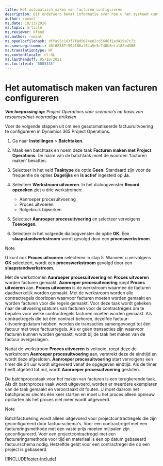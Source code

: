 ```yaml
---
title: Het automatisch maken van facturen configureren
description: Dit onderwerp bevat informatie over hoe u het systeem kunt configureren om automatisch facturen te genereren.
author: rumant
ms.date: 10/13/2020
ms.topic: article
ms.reviewer: kfend
ms.author: rumant
ms.openlocfilehash: dffa95c163f7f8d5074e02cd56d6f1ed429a7c72
ms.sourcegitcommit: 40f68387f594180af64a5e5c748b6efa188bd300
ms.translationtype: HT
ms.contentlocale: nl-NL
ms.lasthandoff: 05/10/2021
ms.locfileid: "6005335"
---
```

# <a name="configure-automatic-invoice-creation"></a>Het automatisch maken van facturen configureren

_**Van toepassing op:** Project Operations voor scenario's op basis van resources/niet-voorradige artikelen_


Voer de volgende stappen uit om een geautomatiseerde factuuruitvoering te configureren in Dynamics 365 Project Operations.

1. Ga naar **Instellingen** > **Batchtaken**.
2. Maak een batchtaak en noem deze taak **Facturen maken met Project Operations**. De naam van de batchtaak moet de woorden 'facturen maken' bevatten.
3. Selecteer in het veld **Taaktype** de optie **Geen**. Standaard zijn voor de frequentie de opties **Dagelijks** en **Is actief** ingesteld op **Ja**.
4. Selecteer **Werkstroom uitvoeren**. In het dialoogvenster **Record opzoeken** ziet u drie werkstromen:

    - Aanroeper procesuitvoering
    - Proces uitvoeren
    - Rolgebruik bijwerken

5. Selecteer **Aanroeper procesuitvoering** en selecteer vervolgens **Toevoegen**.
6. Selecteer in het volgende dialoogvenster de optie **OK**. Een **slaapstandwerkstroom** wordt gevolgd door een **proceswerkstroom**.

  > [!NOTE]
  > U kunt ook **Proces uitvoeren** selecteren in stap 5. Wanneer u vervolgens **OK** selecteert, wordt een **proceswerkstroom** gevolgd door een **slaapstandwerkstroom**.

Met de werkstromen **Aanroeper procesuitvoering** en **Proces uitvoeren** worden facturen gemaakt. **Aanroeper procesuitvoering** roept **Proces uitvoeren** aan. **Proces uitvoeren** is de werkstroom waarmee de facturen daadwerkelijk worden gemaakt. Met de werkstroom worden alle contractregels doorlopen waarvoor facturen moeten worden gemaakt en worden facturen voor die regels gemaakt. Voor deze taak wordt gekeken naar de uitvoeringsdatums van facturen voor de contractregels om te bepalen voor welke contractregels facturen moeten worden gemaakt. Als contractregels die tot één contract behoren, dezelfde factuur-uitvoeringsdatum hebben, worden de transacties samengevoegd tot één factuur met twee factuurregels. Als er geen transacties zijn waarvoor facturen kunnen worden gemaakt, wordt bij de taak het maken van de factuur overgeslagen.

Nadat de werkstroom **Proces uitvoeren** is voltooid, roept deze de werkstroom **Aanroeper procesuitvoering** aan, verstrekt deze de eindtijd en wordt deze afgesloten. **Aanroeper procesuitvoering** start vervolgens een timer die 24 uur wordt uitgevoerd vanaf de opgegeven eindtijd. Als de timer heeft afgeteld tot nul, wordt **Aanroeper procesuitvoering** gesloten.

De batchprocestaak voor het maken van facturen is een terugkerende taak. Als dit batchproces vaak wordt uitgevoerd, worden er meerdere exemplaren van de taak gemaakt en veroorzaakt dit fouten. U moet daarom het batchproces slechts één keer starten en moet u het proces alleen opnieuw opstarten als het proces niet meer wordt uitgevoerd.

> [!NOTE]
> Batchfacturering wordt alleen uitgevoerd voor projectcontractregels die zijn geconfigureerd door factuurschema's. Voor een contractregel met een factureringsmethode met een vaste prijs moeten mijlpalen zijn geconfigureerd. Voor een projectcontractregel met een factureringsmethode voor tijd en materiaal is een op datum gebaseerd factuurschema nodig. Hetzelfde geldt voor een contractregel die op een project is gebaseerd.     


[!INCLUDE[footer-include](../includes/footer-banner.md)]